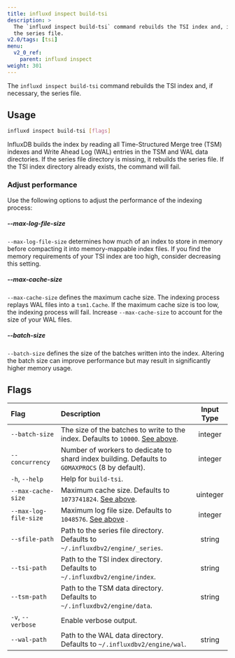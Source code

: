 ```yaml
---
title: influxd inspect build-tsi
description: >
  The `influxd inspect build-tsi` command rebuilds the TSI index and, if necessary,
  the series file.
v2.0/tags: [tsi]
menu:
  v2_0_ref:
    parent: influxd inspect
weight: 301
---
```


The `influxd inspect build-tsi` command rebuilds the TSI index and, if necessary,
the series file.

## Usage
```sh
influxd inspect build-tsi [flags]
```

InfluxDB builds the index by reading all Time-Structured Merge tree (TSM) indexes
and Write Ahead Log (WAL) entries in the TSM and WAL data directories.
If the series file directory is missing, it rebuilds the series file.
If the TSI index directory already exists, the command will fail.

### Adjust performance
Use the following options to adjust the performance of the indexing process:

##### --max-log-file-size
`--max-log-file-size` determines how much of an index to store in memory before
compacting it into memory-mappable index files.
If you find the memory requirements of your TSI index are too high, consider
decreasing this setting.

##### --max-cache-size
`--max-cache-size` defines the maximum cache size.
The indexing process replays WAL files into a `tsm1.Cache`.
If the maximum cache size is too low, the indexing process will fail.
Increase `--max-cache-size` to account for the size of your WAL files.

##### --batch-size
`--batch-size` defines the size of the batches written into the index.
Altering the batch size can improve performance but may result in significantly
higher memory usage.

## Flags
| Flag                  | Description                                                                                     | Input Type |
|:----                  |:-----------                                                                                     |:----------:|
| `--batch-size`        | The size of the batches to write to the index. Defaults to `10000`. [See above](#batch-size).   | integer    |
| `--concurrency`       | Number of workers to dedicate to shard index building. Defaults to `GOMAXPROCS` (8 by default). | integer    |
| `-h`, `--help`        | Help for `build-tsi`.                                                                           |            |
| `--max-cache-size`    | Maximum cache size. Defaults to `1073741824`. [See above](#max-cache-size).                     | uinteger   |
| `--max-log-file-size` | Maximum log file size. Defaults to `1048576`. [See above](#max-log-file-size) .                 | integer    |
| `--sfile-path`        | Path to the series file directory. Defaults to `~/.influxdbv2/engine/_series`.                  | string     |
| `--tsi-path`          | Path to the TSI index directory. Defaults to `~/.influxdbv2/engine/index`.                      | string     |
| `--tsm-path`          | Path to the TSM data directory. Defaults to `~/.influxdbv2/engine/data`.                        | string     |
| `-v`, `--verbose`     | Enable verbose output.                                                                          |            |
| `--wal-path`          | Path to the WAL data directory. Defaults to `~/.influxdbv2/engine/wal`.                         | string     |
